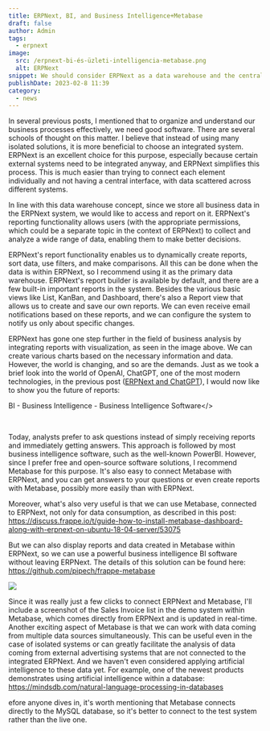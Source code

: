 ```yaml
---
title: ERPNext, BI, and Business Intelligence+Metabase
draft: false
author: Admin
tags:
  - erpnext
image:
  src: /erpnext-bi-és-üzleti-intelligencia-metabase.png
  alt: ERPNext
snippet: We should consider ERPNext as a data warehouse and the central storage unit for all important business data.
publishDate: 2023-02-8 11:39
category:
  - news
---
```


In several previous posts, I mentioned that to organize and understand our business processes effectively, we need good software. There are several schools of thought on this matter. I believe that instead of using many isolated solutions, it is more beneficial to choose an integrated system. ERPNext is an excellent choice for this purpose, especially because certain external systems need to be integrated anyway, and ERPNext simplifies this process. This is much easier than trying to connect each element individually and not having a central interface, with data scattered across different systems.

In line with this data warehouse concept, since we store all business data in the ERPNext system, we would like to access and report on it. ERPNext's reporting functionality allows users (with the appropriate permissions, which could be a separate topic in the context of ERPNext) to collect and analyze a wide range of data, enabling them to make better decisions.

ERPNext's report functionality enables us to dynamically create reports, sort data, use filters, and make comparisons. All this can be done when the data is within ERPNext, so I recommend using it as the primary data warehouse. ERPNext's report builder is available by default, and there are a few built-in important reports in the system. Besides the various basic views like List, KanBan, and Dashboard, there's also a Report view that allows us to create and save our own reports. We can even receive email notifications based on these reports, and we can configure the system to notify us only about specific changes.

ERPNext has gone one step further in the field of business analysis by integrating reports with visualization, as seen in the image above. We can create various charts based on the necessary information and data. However, the world is changing, and so are the demands. Just as we took a brief look into the world of OpenAI, ChatGPT, one of the most modern technologies, in the previous post (<a href="https://www.monolithon.com/blog/hirek/erpnext-%C3%A9s-a-chatgpt" rel="noopener noreferrer">ERPNext and ChatGPT</a>), I would now like to show you the future of reports:

BI - Business Intelligence - Business Intelligence Software</><p><br></p><p>Today, analysts prefer to ask questions instead of simply receiving reports and immediately getting answers. This approach is followed by most business intelligence software, such as the well-known PowerBI. However, since I prefer free and open-source software solutions, I recommend Metabase for this purpose. It's also easy to connect Metabase with ERPNext, and you can get answers to your questions or even create reports with Metabase, possibly more easily than with ERPNext.

Moreover, what's also very useful is that we can use Metabase, connected to ERPNext, not only for data consumption, as described in this post: <a href="https://discuss.frappe.io/t/guide-how-to-install-metabase-dashboard-along-with-erpnext-on-ubuntu-18-04-server/53075" rel="noopener noreferrer">https://discuss.frappe.io/t/guide-how-to-install-metabase-dashboard-along-with-erpnext-on-ubuntu-18-04-server/53075</a></p><p>But we can also display reports and data created in Metabase within ERPNext, so we can use a powerful business intelligence BI software without leaving ERPNext. The details of this solution can be found here: <a href="https://github.com/pipech/frappe-metabase" rel="noopener noreferrer">https://github.com/pipech/frappe-metabase</a>

<img src="/images/jF7FETk.jpg">

Since it was really just a few clicks to connect ERPNext and Metabase, I'll include a screenshot of the Sales Invoice list in the demo system within Metabase, which comes directly from ERPNext and is updated in real-time. Another exciting aspect of Metabase is that we can work with data coming from multiple data sources simultaneously. This can be useful even in the case of isolated systems or can greatly facilitate the analysis of data coming from external advertising systems that are not connected to the integrated ERPNext. And we haven't even considered applying artificial intelligence to these data yet. For example, one of the newest products demonstrates using artificial intelligence within a database: <a href="https://mindsdb.com/natural-language-processing-in-databases" rel="noopener noreferrer">https://mindsdb.com/natural-language-processing-in-databases</a>

efore anyone dives in, it's worth mentioning that Metabase connects directly to the MySQL database, so it's better to connect to the test system rather than the live one.
